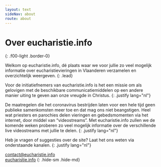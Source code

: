 ```yaml
---
layout: text
sideNav: about
route: about
---
```

# Over eucharistie.info
{: .f00-light .border-0}

Welkom op eucharistie.info, dé plaats waar we voor jullie zo veel mogelijk informatie over eucharistievieringen in Vlaanderen verzamelen en overzichtelijk weergeven.
{: .lead}

Voor de initiatiefnemers van eucharistie.info is het een missie om als gelovigen met de beschikbare communicatiemiddelen op een andere manier uiting te geven aan onze vreugde in Christus.
{: .justify lang="nl"}

De maatregelen die het coronavirus bestrijden laten voor een hele tijd geen publieke samenkomsten meer toe en dat mag ons niet beangstigen.
Heel wat priesters en parochies delen vieringen en gebedsmomenten via het internet, door middel van “videostreams”.
Met eucharistie.info zullen we de komende weken proberen zo veel mogelijk informatie over de verschillende live videostreams met jullie te delen.
{: .justify lang="nl"}

Heb je vragen of suggesties over de site? Laat het ons weten via onderstaande kanalen.
{: .justify lang="nl"}

[<i class="fas fa-envelope fa-fw"></i> contact@eucharistie.info](mailto:contact@eucharistie.info)  
[<i class="fab fa-facebook-square fa-fw"></i> eucharistie.info](https://www.facebook.com/eucharistie.info)
{: .hide-sm .hide-md}
